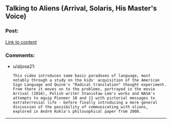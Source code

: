 ## Talking to Aliens (Arrival, Solaris, His Master's Voice)

### Post:

[Link to content](https://youtu.be/oGSKYWdC6R8)

### Comments:

- u/aljosa21:
  ```
  This video introduces some basic paradoxes of language, most notably through a study on the kids' acquisition of the American Sign Language and Quine's "Radical translation" thought experiment. From there it moves on to the problems, portrayed in the movie Arrival (2016), Polish writer Stanisław Lem's works and NASA's attempts to equip Pioneer 10 and 11 with pictorial messages to extraterresial life - before finally introducing a more general discussion of the possibility of communicating with aliens, explored in André Kukla's philosophical paper from 2008.
  ```

---

